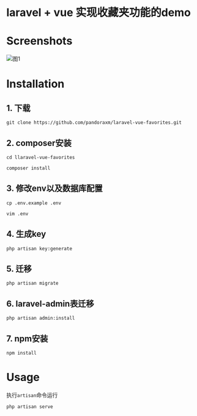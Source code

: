 # laravel + vue 实现收藏夹功能的demo

# Screenshots
![图1](https://wx3.sinaimg.cn/large/006q3SyDgy1fnlxnyvxmhg31gi0qtnpe.gif)

# Installation

## 1. 下载
```
git clone https://github.com/pandoraxm/laravel-vue-favorites.git
```


## 2. composer安装

```
cd llaravel-vue-favorites

composer install
```

## 3. 修改env以及数据库配置

```
cp .env.example .env

vim .env
```

## 4. 生成key

```
php artisan key:generate

```

## 5. 迁移

```
php artisan migrate
```

## 6. laravel-admin表迁移

```
php artisan admin:install
```

## 7. npm安装

```
npm install
```

# Usage
执行`artisan`命令运行

```
php artisan serve
```